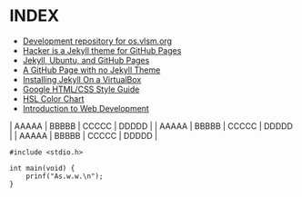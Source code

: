 ---
---

# INDEX

* [Development repository for os.vlsm.org](https://github.com/OSP4DISS/SistemOperasiDev/)
* [Hacker is a Jekyll theme for GitHub Pages](https://github.com/pages-themes/hacker/)
* [Jekyll, Ubuntu, and GitHub Pages](https://jekyll.vlsm.org/)
* [A GitHub Page with no Jekyll Theme](https://doit.vlsm.org/001.html)
* [Installing Jekyll On a VirtualBox](https://doit.vlsm.org/005.html)
* [Google HTML/CSS Style Guide](https://google.github.io/styleguide/htmlcssguide.html) 
* [HSL Color Chart](https://www.w3schools.com/html/html_colors_hsl.asp)
* [Introduction to Web Development](https://www.youtube.com/playlist?list=PLZlA0Gpn_vH-cEDOofOujFIknfZZpIk3a)

| AAAAA | BBBBB | CCCCC | DDDDD |
| AAAAA | BBBBB | CCCCC | DDDDD |
| AAAAA | BBBBB | CCCCC | DDDDD |

```
#include <stdio.h>

int main(void) {
    prinf("As.w.w.\n");
}

```

<br>

